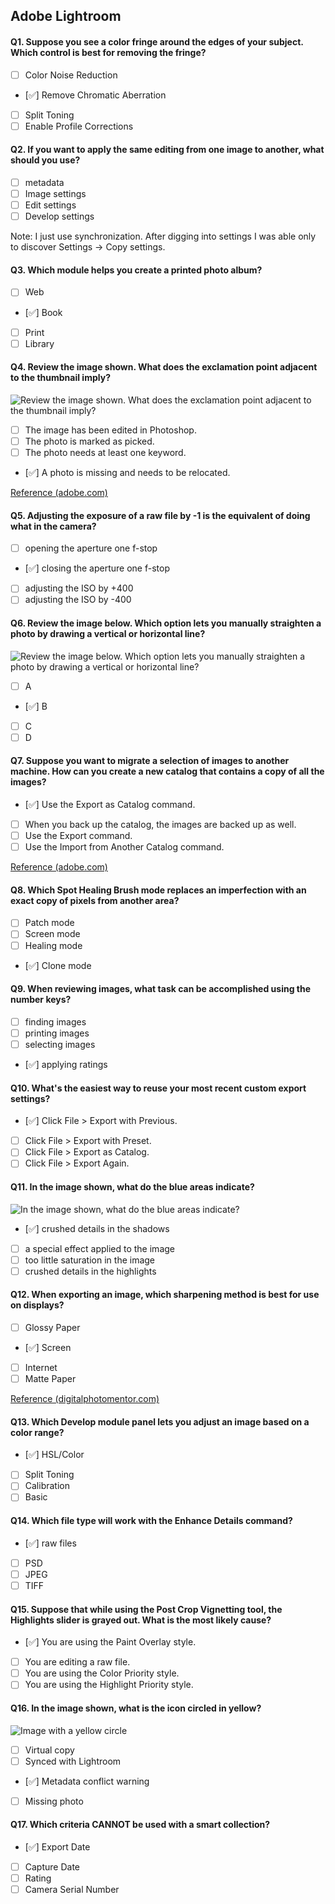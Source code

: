 ## Adobe Lightroom

#### Q1. Suppose you see a color fringe around the edges of your subject. Which control is best for removing the fringe?

- [ ] Color Noise Reduction
- [✅] Remove Chromatic Aberration
- [ ] Split Toning
- [ ] Enable Profile Corrections

#### Q2. If you want to apply the same editing from one image to another, what should you use?

- [ ] metadata
- [ ] Image settings
- [ ] Edit settings
- [ ] Develop settings

Note: I just use synchronization. After digging into settings I was able only to discover Settings -> Copy settings.

#### Q3. Which module helps you create a printed photo album?

- [ ] Web
- [✅] Book
- [ ] Print
- [ ] Library

#### Q4. Review the image shown. What does the exclamation point adjacent to the thumbnail imply?

![Review the image shown. What does the exclamation point adjacent to the thumbnail imply?](images/Q4.png)

- [ ] The image has been edited in Photoshop.
- [ ] The photo is marked as picked.
- [ ] The photo needs at least one keyword.
- [✅] A photo is missing and needs to be relocated.

[Reference (adobe.com)](https://helpx.adobe.com/in/lightroom-classic/help/locate-missing-photos.html)

#### Q5. Adjusting the exposure of a raw file by -1 is the equivalent of doing what in the camera?

- [ ] opening the aperture one f-stop
- [✅] closing the aperture one f-stop
- [ ] adjusting the ISO by +400
- [ ] adjusting the ISO by -400

#### Q6. Review the image below. Which option lets you manually straighten a photo by drawing a vertical or horizontal line?

![Review the image below. Which option lets you manually straighten a photo by drawing a vertical or horizontal line?](images/Q6.png)

- [ ] A
- [✅] B
- [ ] C
- [ ] D

#### Q7. Suppose you want to migrate a selection of images to another machine. How can you create a new catalog that contains a copy of all the images?

- [✅] Use the Export as Catalog command.
- [ ] When you back up the catalog, the images are backed up as well.
- [ ] Use the Export command.
- [ ] Use the Import from Another Catalog command.

[Reference (adobe.com)](https://helpx.adobe.com/lightroom-classic/help/create-catalogs.html)

#### Q8. Which Spot Healing Brush mode replaces an imperfection with an exact copy of pixels from another area?

- [ ] Patch mode
- [ ] Screen mode
- [ ] Healing mode
- [✅] Clone mode

#### Q9. When reviewing images, what task can be accomplished using the number keys?

- [ ] finding images
- [ ] printing images
- [ ] selecting images
- [✅] applying ratings

#### Q10. What's the easiest way to reuse your most recent custom export settings?

- [✅] Click File > Export with Previous.
- [ ] Click File > Export with Preset.
- [ ] Click File > Export as Catalog.
- [ ] Click File > Export Again.

#### Q11. In the image shown, what do the blue areas indicate?

![In the image shown, what do the blue areas indicate?](images/Q11.png)

- [✅] crushed details in the shadows
- [ ] a special effect applied to the image
- [ ] too little saturation in the image
- [ ] crushed details in the highlights

#### Q12. When exporting an image, which sharpening method is best for use on displays?

- [ ] Glossy Paper
- [✅] Screen
- [ ] Internet
- [ ] Matte Paper

[Reference (digitalphotomentor.com)](https://www.digitalphotomentor.com/the-guide-to-image-sharpening-in-lightroom/)

#### Q13. Which Develop module panel lets you adjust an image based on a color range?

- [✅] HSL/Color
- [ ] Split Toning
- [ ] Calibration
- [ ] Basic

#### Q14. Which file type will work with the Enhance Details command?

- [✅] raw files
- [ ] PSD
- [ ] JPEG
- [ ] TIFF

#### Q15. Suppose that while using the Post Crop Vignetting tool, the Highlights slider is grayed out. What is the most likely cause?

- [✅] You are using the Paint Overlay style.
- [ ] You are editing a raw file.
- [ ] You are using the Color Priority style.
- [ ] You are using the Highlight Priority style.

#### Q16. In the image shown, what is the icon circled in yellow?

![Image with a yellow circle](images/Q16.png)

- [ ] Virtual copy
- [ ] Synced with Lightroom
- [✅] Metadata conflict warning
- [ ] Missing photo

#### Q17. Which criteria CANNOT be used with a smart collection?

- [✅] Export Date
- [ ] Capture Date
- [ ] Rating
- [ ] Camera Serial Number
